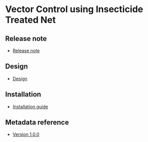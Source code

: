 # Vector Control using Insecticide Treated Net

## Release note 

- [Release note](#vc-mc-itn-release-note)

## Design

- [Design](#vc-mc-itn-design)

## Installation

- [Installation guide](#vc-mc-itn-installation)

## Metadata reference

- [Version 1.0.0](https://packages.dhis2.org/en/VC_MC_ITN/1.0.0/DHIS2.38/.xlsx)
